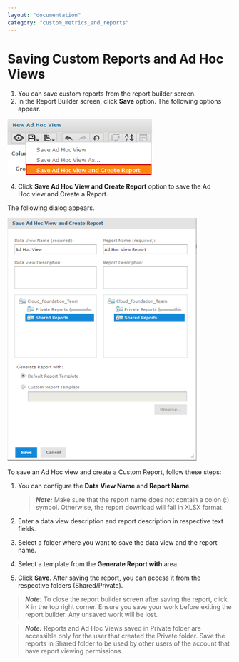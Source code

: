 ```yaml
---
layout: "documentation"
category: "custom_metrics_and_reports"
---
```

                            



Saving Custom Reports and Ad Hoc Views
======================================

1.  You can save custom reports from the report builder screen.
2.  In the Report Builder screen, click **Save** option. The following options appear.

![](Resources/Images/SaveAdHocReport.png)

4.  Click **Save Ad Hoc View and Create Report** option to save the Ad Hoc view and Create a Report.

The following dialog appears.

![](Resources/Images/SaveAdHocView_424x544.png)

To save an Ad Hoc view and create a Custom Report, follow these steps: 

1.  You can configure the **Data View Name** and **Report Name**.
    
    > **_Note:_** Make sure that the report name does not contain a colon (:) symbol. Otherwise, the report download will fail in XLSX format.
    
2.  Enter a data view description and report description in respective text fields.
3.  Select a folder where you want to save the data view and the report name.
4.  Select a template from the **Generate Report with** area.
5.  Click **Save**.
After saving the report, you can access it from the respective folders (Shared/Private).

> **_Note:_** To close the report builder screen after saving the report, click X in the top right corner. Ensure you save your work before exiting the report builder. Any unsaved work will be lost.

> **_Note:_** Reports and Ad Hoc Views saved in Private folder are accessible only for the user that created the Private folder. Save the reports in Shared folder to be used by other users of the account that have report viewing permissions.
